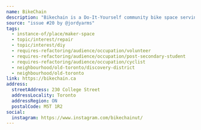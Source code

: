 ```yaml
---
name: BikeChain
description: "Bikechain is a Do-It-Yourself community bike space serving downtown Toronto. They operate a Monday to Friday, pay-what-you-can repair centre where experienced mechanics teach you to repair your bike on the spot, no experience required! You can visit them for affordable bike repairs, free bike rentals for students, workshops and events, group rides, and more."
source: "issue #20 by @jordyarms"
tags:
  - instance-of/place/maker-space
  - topic/interest/repair
  - topic/interest/diy
  - requires-refactoring/audience/occupation/volunteer
  - requires-refactoring/audience/occupation/post-secondary-student
  - requires-refactoring/audience/occupation/cyclist
  - neighbourhood/old-toronto/discovery-district
  - neighbourhood/old-toronto
link: https://bikechain.ca
address:
  streetAddress: 230 College Street
  addressLocality: Toronto
  addressRegion: ON
  postalCode: M5T 1R2
social:
  instagram: https://www.instagram.com/bikechainut/
---
```


<!-- Community added from GitHub issue #20 -->
